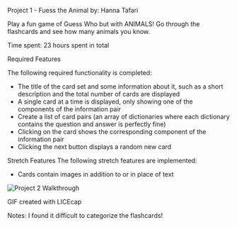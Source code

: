 Project 1 - Fuess the Animal
by: Hanna Tafari

Play a fun game of Guess Who but with ANIMALS! Go through the flashcards and see how many animals you know.

Time spent: 23 hours spent in total

Required Features 

The following required functionality is completed:
- The title of the card set and some information about it, such as a short description and the total number of cards are displayed
- A single card at a time is displayed, only showing one of the components of the information pair
- Create a list of card pairs (an array of dictionaries where each dictionary contains the question and answer is perfectly fine)
- Clicking on the card shows the corresponding component of the information pair
- Clicking the next button displays a random new card

Stretch Features The following stretch features are implemented:
- Cards contain images in addition to or in place of text
  
![Project 2 Walkthrough](https://github.com/HannaMT/Project-2/assets/142746456/328b64bc-ff7c-4f1e-b66e-cbb0d09c591a)

GIF created with LICEcap

Notes:
I found it difficult to categorize the flashcards!
